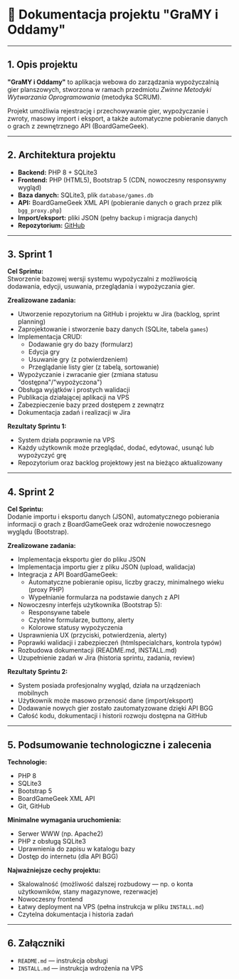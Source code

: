 # 📖 Dokumentacja projektu "GraMY i Oddamy"

---

## 1. Opis projektu

**"GraMY i Oddamy"** to aplikacja webowa do zarządzania wypożyczalnią gier planszowych, stworzona w ramach przedmiotu *Zwinne Metodyki Wytwarzania Oprogramowania* (metodyka SCRUM).

Projekt umożliwia rejestrację i przechowywanie gier, wypożyczanie i zwroty, masowy import i eksport, a także automatyczne pobieranie danych o grach z zewnętrznego API (BoardGameGeek).

---

## 2. Architektura projektu

- **Backend:** PHP 8 + SQLite3
- **Frontend:** PHP (HTML5), Bootstrap 5 (CDN, nowoczesny responsywny wygląd)
- **Baza danych:** SQLite3, plik `database/games.db`
- **API:** BoardGameGeek XML API (pobieranie danych o grach przez plik `bgg_proxy.php`)
- **Import/eksport:** pliki JSON (pełny backup i migracja danych)
- **Repozytorium:** [GitHub](https://github.com/Mariosss93/GraMY-i-OddaMY)

---

## 3. Sprint 1

**Cel Sprintu:**  
Stworzenie bazowej wersji systemu wypożyczalni z możliwością dodawania, edycji, usuwania, przeglądania i wypożyczania gier.

**Zrealizowane zadania:**
- Utworzenie repozytorium na GitHub i projektu w Jira (backlog, sprint planning)
- Zaprojektowanie i stworzenie bazy danych (SQLite, tabela `games`)
- Implementacja CRUD:
  - Dodawanie gry do bazy (formularz)
  - Edycja gry
  - Usuwanie gry (z potwierdzeniem)
  - Przeglądanie listy gier (z tabelą, sortowanie)
- Wypożyczanie i zwracanie gier (zmiana statusu "dostępna"/"wypożyczona")
- Obsługa wyjątków i prostych walidacji
- Publikacja działającej aplikacji na VPS
- Zabezpieczenie bazy przed dostępem z zewnątrz
- Dokumentacja zadań i realizacji w Jira

**Rezultaty Sprintu 1:**
- System działa poprawnie na VPS
- Każdy użytkownik może przeglądać, dodać, edytować, usunąć lub wypożyczyć grę
- Repozytorium oraz backlog projektowy jest na bieżąco aktualizowany

---

## 4. Sprint 2

**Cel Sprintu:**  
Dodanie importu i eksportu danych (JSON), automatycznego pobierania informacji o grach z BoardGameGeek oraz wdrożenie nowoczesnego wyglądu (Bootstrap).

**Zrealizowane zadania:**
- Implementacja eksportu gier do pliku JSON
- Implementacja importu gier z pliku JSON (upload, walidacja)
- Integracja z API BoardGameGeek:
  - Automatyczne pobieranie opisu, liczby graczy, minimalnego wieku (proxy PHP)
  - Wypełnianie formularza na podstawie danych z API
- Nowoczesny interfejs użytkownika (Bootstrap 5):
  - Responsywne tabele
  - Czytelne formularze, buttony, alerty
  - Kolorowe statusy wypożyczenia
- Usprawnienia UX (przyciski, potwierdzenia, alerty)
- Poprawki walidacji i zabezpieczeń (htmlspecialchars, kontrola typów)
- Rozbudowa dokumentacji (README.md, INSTALL.md)
- Uzupełnienie zadań w Jira (historia sprintu, zadania, review)

**Rezultaty Sprintu 2:**
- System posiada profesjonalny wygląd, działa na urządzeniach mobilnych
- Użytkownik może masowo przenosić dane (import/eksport)
- Dodawanie nowych gier zostało zautomatyzowane dzięki API BGG
- Całość kodu, dokumentacji i historii rozwoju dostępna na GitHub

---

## 5. Podsumowanie technologiczne i zalecenia

**Technologie:**  
- PHP 8  
- SQLite3  
- Bootstrap 5  
- BoardGameGeek XML API  
- Git, GitHub

**Minimalne wymagania uruchomienia:**  
- Serwer WWW (np. Apache2)
- PHP z obsługą SQLite3
- Uprawnienia do zapisu w katalogu bazy
- Dostęp do internetu (dla API BGG)

**Najważniejsze cechy projektu:**  
- Skalowalność (możliwość dalszej rozbudowy — np. o konta użytkowników, stany magazynowe, rezerwacje)
- Nowoczesny frontend
- Łatwy deployment na VPS (pełna instrukcja w pliku `INSTALL.md`)
- Czytelna dokumentacja i historia zadań

---

## 6. Załączniki

- `README.md` — instrukcja obsługi
- `INSTALL.md` — instrukcja wdrożenia na VPS



